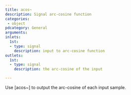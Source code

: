 ```yaml
---
title: acos~
description: Signal arc-cosine function
categories:
 - object
pdcategory: General
arguments:
inlets:
  1st:
  - type: signal
    description: input to arc-cosine function
outlets:
  1st:
  - type: signal
    description: the arc-cosine of the input

---
```


Use [acos~] to output the arc-cosine of each input sample.

